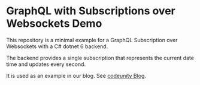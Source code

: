 # GraphQL with Subscriptions over Websockets Demo

This repository is a minimal example for a GraphQL Subscription over Websockets with a C# dotnet 6 backend.

The backend provides a single subscription that represents the current date time and updates every second.

It is used as an example in our blog. See <a href="https://www.codeunity.de/blog/live-datenaktualisierung-mit-graphql-und-websockets" target="_blank">codeunity Blog</a>.
